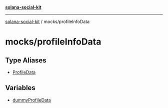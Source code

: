 [**solana-social-kit**](../../README.md)

***

[solana-social-kit](../../README.md) / mocks/profileInfoData

# mocks/profileInfoData

## Type Aliases

- [ProfileData](type-aliases/ProfileData.md)

## Variables

- [dummyProfileData](variables/dummyProfileData.md)
